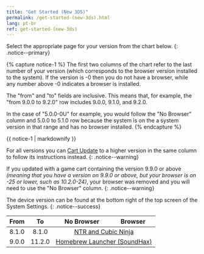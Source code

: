 ```yaml
---
title: "Get Started (New 3DS)"
permalink: /get-started-(new-3ds).html
lang: pt-br
ref: get-started-(new-3ds)
---
```


Select the appropriate page for your version from the chart below.
{: .notice--primary}

{% capture notice-1 %}
The first two columns of the chart refer to the last number of your version (which corresponds to the browser version installed to the system). If the version is -0 then you do not have a browser, while any number above -0 indicates a browser is installed.

The "from" and "to" fields are inclusive. This means that, for example, the "from 9.0.0 to 9.2.0" row includes 9.0.0, 9.1.0, and 9.2.0.

In the case of "5.0.0-0U" for example, you would follow the "No Browser" column and 5.0.0 to 5.1.0 row because the system is on the a system version in that range and has no browser installed.
{% endcapture %}

<div class="notice--info">{{ notice-1 | markdownify }}</div>

For all versions you can [Cart Update](cart-update) to a higher version in the same column to follow its instructions instead.
{: .notice--warning}

If you updated with a game cart containing the version 9.9.0 or above *(meaning that you have a version on 9.9.0 or above, but your browser is on -25 or lower, such as 10.2.0-24)*, your browser was removed and you will need to use the "No Browser" column.
{: .notice--warning}

The device version can be found at the bottom right of the top screen of the System Settings.
{: .notice--success}

<table>
  <thead>
    <tr>
      <th style="text-align: center">From</th>
      <th style="text-align: center">To</th>
      <th style="text-align: center">No Browser</th>
      <th style="text-align: center">Browser</th>
    </tr>
  </thead>
  <tbody>
    <tr>
      <td style="text-align: center">8.1.0</td>
      <td style="text-align: center">8.1.0</td>
      <td style="text-align: center" colspan="2"><a href="ntr-and-cubic-ninja">NTR and Cubic Ninja</a></td>
    </tr>
    <tr>
      <td style="text-align: center">9.0.0</td>
      <td style="text-align: center">11.2.0</td>
      <td style="text-align: center" colspan="2"><a href="homebrew-launcher-(soundhax)">Homebrew Launcher (SoundHax)</a></td>
    </tr>
  </tbody>
</table>
